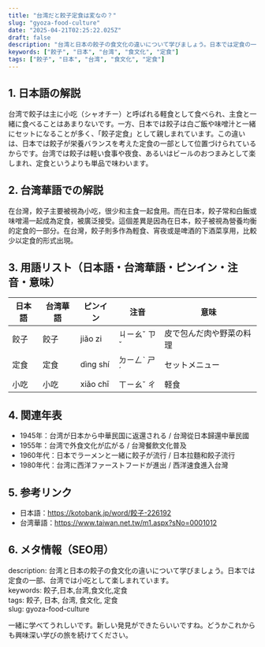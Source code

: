 ```yaml
---
title: "台湾だと餃子定食は変なの？"
slug: "gyoza-food-culture"
date: "2025-04-21T02:25:22.025Z"
draft: false
description: "台湾と日本の餃子の食文化の違いについて学びましょう。日本では定食の一部、台湾では小吃として楽しまれています。"
keywords: ["餃子", "日本", "台湾", "食文化", "定食"]
tags: ["餃子", "日本", "台湾", "食文化", "定食"]
---
```


## 1. 日本語の解説  
台湾で餃子は主に小吃（シャオチー）と呼ばれる軽食として食べられ、主食と一緒に食べることはあまりないです。一方、日本では餃子は白ご飯や味噌汁と一緒にセットになることが多く、「餃子定食」として親しまれています。この違いは、日本では餃子が栄養バランスを考えた定食の一部として位置づけられているからです。台湾では餃子は軽い食事や夜食、あるいはビールのおつまみとして楽しまれ、定食というよりも単品で味わいます。

## 2. 台湾華語での解説  
在台灣，餃子主要被視為小吃，很少和主食一起食用。而在日本，餃子常和白飯或味噌湯一起成為定食，被廣泛接受。這個差異是因為在日本，餃子被視為營養均衡的定食的一部分。在台灣，餃子則多作為輕食、宵夜或是啤酒的下酒菜享用，比較少以定食的形式出現。

## 3. 用語リスト（日本語・台湾華語・ピンイン・注音・意味）  
| 日本語     | 台湾華語  | ピンイン   | 注音     | 意味                  |
|------------|-----------|------------|----------|-----------------------|
| 餃子       | 餃子     | jiǎo zi    | ㄐㄧㄠˇ ㄗˇ | 皮で包んだ肉や野菜の料理  |
| 定食       | 定食     | dìng shí   | ㄉㄧㄥˋ ㄕˊ | セットメニュー          |
| 小吃       | 小吃     | xiǎo chī   | ㄒㄧㄠˇ ㄔ | 軽食                  |

## 4. 関連年表  
- 1945年：台湾が日本から中華民国に返還される / 台灣從日本歸還中華民國  
- 1955年：台湾で外食文化が広がる / 台灣餐飲文化普及  
- 1960年代：日本でラーメンと一緒に餃子が流行 / 日本拉麵和餃子流行  
- 1980年代：台湾に西洋ファーストフードが進出 / 西洋速食進入台灣  

## 5. 参考リンク  
- 日本語：https://kotobank.jp/word/餃子-226192
- 台湾華語：https://www.taiwan.net.tw/m1.aspx?sNo=0001012

## 6. メタ情報（SEO用）  
description: 台湾と日本の餃子の食文化の違いについて学びましょう。日本では定食の一部、台湾では小吃として楽しまれています。  
keywords: 餃子,日本,台湾,食文化,定食  
tags: 餃子, 日本, 台湾, 食文化, 定食  
slug: gyoza-food-culture

一緒に学べてうれしいです。新しい発見ができたらいいですね。どうかこれからも興味深い学びの旅を続けてください。